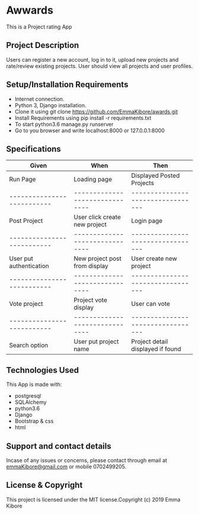 # Awwards
This is a Project rating App 

## Project Description
Users can register a new account, log in to it, upload new projects and rate/review existing projects. User should view all projects and user profiles.

## Setup/Installation Requirements
* Internet connection.
* Python 3, Django installation.
* Clone it using git clone https://github.com/EmmaKibore/awards.git
* Install Requirements using pip install -r requirements.txt
* To start python3.6 manage.py runserver
* Go to you browser and write localhost:8000 or 127.0.0.1:8000

## Specifications

|Given                     | When                         |    Then                         |
|--------------------------|------------------------------|---------------------------------|
|Run Page                  |Loading page                  |Displayed Posted Projects        |
|--------------------------|------------------------------|---------------------------------|
|Post Project              |User click create new project |Login page                       |
|--------------------------|------------------------------|---------------------------------|
|User put authentication   |New project post from display |User create new project          |
|--------------------------|------------------------------|---------------------------------|
|Vote project              |Project vote display          |User can vote                    |
|--------------------------|------------------------------|---------------------------------|
|Search option             |User put project name         |Project detail displayed if found

## Technologies Used
This App is made with:

* postgresql
* SQLAlchemy
* python3.6
* Django
* Bootstrap & css
* html

## Support and contact details
Incase of any issues or concerns, please contact through email at emmaKibore@gmail.com or mobile 0702499205.

## License & Copyright
This project is licensed under the MIT license.Copyright (c) 2019 Emma Kibore